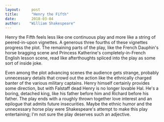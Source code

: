 ```yaml
---
layout:     post
title:      "Henry the Fifth"
date:       2018-03-04
author:    "William Shakespeare"
---
```


Henry the Fifth feels less like one continuous play and more like a string of peered-in-upon vignettes. A generous three fourths of these vignettes progress the plot. The remaining parts of the play, like the French Dauphin's horse bragging scene and Princess Katherine's completely-in-French English lesson scene, read like afterthoughts spliced into the play as some sort of inside joke. 

Even among the plot advancing scenes the audience gets strange, probably unnecessary details that crowd out the action like the ethnically charged banter of the various military captains. Henry himself certainly provides some direction, but with Falstaff dead Henry is no longer lovable Hal. He's a boring, detached king, like his father before him and Richard before his father.  The play ends with a roughly thrown together love interest and an epilogue that admits future insecurities. Maybe the ethnic humor and the unnecessary horse play were Shakespeare's attempt to make this play entertaining; I'm not sure the play deserves such an adjective. 